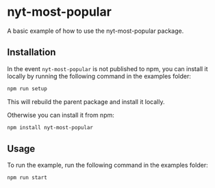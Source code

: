 # nyt-most-popular

A basic example of how to use the nyt-most-popular package.

## Installation

In the event `nyt-most-popular` is not published to npm, you can install it locally by running the following command in the examples folder:

```sh
npm run setup
```

This will rebuild the parent package and install it locally.

Otherwise you can install it from npm:

```sh
npm install nyt-most-popular
```

## Usage

To run the example, run the following command in the examples folder:

```sh
npm run start
```
